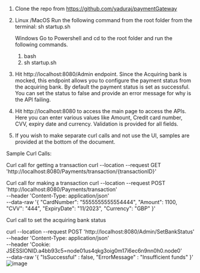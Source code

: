 1. Clone the repo from https://github.com/yaduraj/paymentGateway 
2. Linux /MacOS
   Run the following command from the root folder from the terminal: 
   sh startup.sh

   Windows
   Go to Powershell and cd to the root folder and run the following commands.
   1. bash
   2. sh startup.sh
3. Hit http://localhost:8080/Admin endpoint. Since the Acquiring bank is mocked, this endpoint allows you to configure the payment status from the acquiring bank. By default the payment status is set as successful.
   You can set the status to false and provide an error message for why is the API failing.
4. Hit http://localhost:8080 to access the main page to access the APIs.
   Here you can enter various values like Amount, Credit card number, CVV, expiry date and currency. Validation is provided for all fields.
5. If you wish to make separate curl calls and not use the UI, samples are provided at the bottom of the document.


Sample Curl Calls:

Curl call for getting a transaction
curl --location --request GET 'http://localhost:8080/Payments/transaction/{transactionID}'



Curl call for making a transaction
curl --location --request POST 'http://localhost:8080/Payments/transaction' \
--header 'Content-Type: application/json' \
--data-raw '{
    "CardNumber": "5555555555554444",
    "Amount": 1100,
    "CVV": "444",
    "ExpiryDate": "11/2023",
    "Currency": "GBP"
}'

Curl call to set the acquiring bank status

curl --location --request POST 'http://localhost:8080/Admin/SetBankStatus' \
--header 'Content-Type: application/json' \
--header 'Cookie: JSESSIONID.a4bb93c5=node01us4qkg3oig0m17i6ec6n9nn0h0.node0' \
--data-raw '{
    "IsSuccessful" : false,
    "ErrorMessage" : "Insufficient funds"
}'
![image](https://user-images.githubusercontent.com/1962992/159688903-ca372d29-7278-4802-bf33-b8077c51955c.png)

